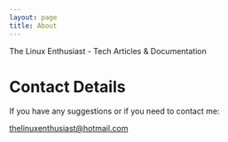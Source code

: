 ```yaml
---
layout: page
title: About
---
```


<p class="message">
  The Linux Enthusiast - Tech Articles & Documentation
</p>

# Contact Details

If you have any suggestions or if you need to contact me:

thelinuxenthusiast@hotmail.com

